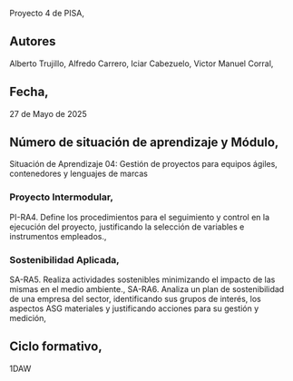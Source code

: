Proyecto 4 de PISA,
## Autores

Alberto Trujillo,
Alfredo Carrero,
Iciar Cabezuelo,
Victor Manuel Corral,

## Fecha,
27 de Mayo de 2025

## Número de situación de aprendizaje y Módulo,
Situación de Aprendizaje 04: Gestión de proyectos para equipos ágiles, contenedores y lenguajes de marcas

### Proyecto Intermodular,
PI-RA4. Define los procedimientos para el seguimiento y control en la ejecución del proyecto, justificando la selección de variables e instrumentos empleados.,

### Sostenibilidad Aplicada,
SA-RA5. Realiza actividades sostenibles minimizando el impacto de las mismas en el medio ambiente.,
SA-RA6. Analiza un plan de sostenibilidad de una empresa del sector, identificando sus grupos de interés, los aspectos ASG materiales y justificando acciones para su gestión y medición,

## Ciclo formativo,
1DAW
